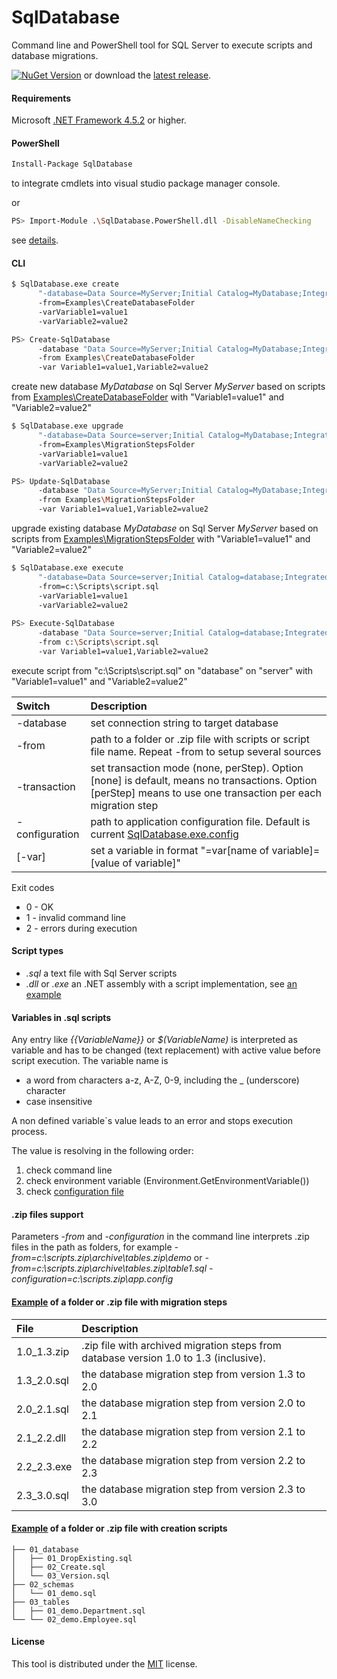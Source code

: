 # SqlDatabase
Command line and PowerShell tool for SQL Server to execute scripts and database migrations.

[![NuGet Version](https://img.shields.io/nuget/v/SqlDatabase.svg?style=flat-square)](https://www.nuget.org/packages/SqlDatabase/) or download the [latest release](https://github.com/max-ieremenko/SqlDatabase/releases).

#### Requirements

Microsoft [.NET Framework 4.5.2](https://www.microsoft.com/en-us/download/details.aspx?id=42642) or higher.

#### PowerShell
```bash
Install-Package SqlDatabase
```
to integrate cmdlets into visual studio package manager console.

or
```bash
PS> Import-Module .\SqlDatabase.PowerShell.dll -DisableNameChecking
```
see [details](https://github.com/max-ieremenko/SqlDatabase/tree/master/Sources/SqlDatabase.PowerShell/README.md).

#### CLI
```bash
$ SqlDatabase.exe create
      "-database=Data Source=MyServer;Initial Catalog=MyDatabase;Integrated Security=True"
      -from=Examples\CreateDatabaseFolder
      -varVariable1=value1
      -varVariable2=value2

PS> Create-SqlDatabase
      -database "Data Source=MyServer;Initial Catalog=MyDatabase;Integrated Security=True"
      -from Examples\CreateDatabaseFolder
      -var Variable1=value1,Variable2=value2
```
create new database *MyDatabase* on Sql Server *MyServer* based on scripts from [Examples\CreateDatabaseFolder](https://github.com/max-ieremenko/SqlDatabase/tree/master/Examples/CreateDatabaseFolder) with "Variable1=value1" and "Variable2=value2"


```bash
$ SqlDatabase.exe upgrade
      "-database=Data Source=server;Initial Catalog=MyDatabase;Integrated Security=True"
      -from=Examples\MigrationStepsFolder
      -varVariable1=value1
      -varVariable2=value2

PS> Update-SqlDatabase
      -database "Data Source=MyServer;Initial Catalog=MyDatabase;Integrated Security=True"
      -from Examples\MigrationStepsFolder
      -var Variable1=value1,Variable2=value2
```
upgrade existing database *MyDatabase* on Sql Server *MyServer* based on scripts from [Examples\MigrationStepsFolder](https://github.com/max-ieremenko/SqlDatabase/tree/master/Examples/MigrationStepsFolder) with "Variable1=value1" and "Variable2=value2"

```bash
$ SqlDatabase.exe execute
      "-database=Data Source=server;Initial Catalog=database;Integrated Security=True"
      -from=c:\Scripts\script.sql
      -varVariable1=value1
      -varVariable2=value2
     
PS> Execute-SqlDatabase
      -database "Data Source=server;Initial Catalog=database;Integrated Security=True"
      -from c:\Scripts\script.sql
      -var Variable1=value1,Variable2=value2
```
execute script from "c:\Scripts\script.sql" on "database" on "server" with "Variable1=value1" and "Variable2=value2"

|Switch|Description|
|:--|:----------|
|-database|set connection string to target database|
|-from|path to a folder or .zip file with scripts or script file name. Repeat -from to setup several sources|
|-transaction|set transaction mode (none, perStep). Option [none] is default, means no transactions. Option [perStep] means to use one transaction per each migration step|
|-configuration|path to application configuration file. Default is current [SqlDatabase.exe.config](https://github.com/max-ieremenko/SqlDatabase/tree/master/Examples/ConfigurationFile)|
|[-var]|set a variable in format "=var[name of variable]=[value of variable]"|

Exit codes
* 0 - OK
* 1 - invalid command line
* 2 - errors during execution

#### Script types
- *.sql* a text file with Sql Server scripts
- *.dll* or *.exe* an .NET assembly with a script implementation, see [an example](https://github.com/max-ieremenko/SqlDatabase/tree/master/Examples/CSharpMirationStep)

#### Variables in .sql scripts
Any entry like *{{VariableName}}* or *$(VariableName)* is interpreted as variable and has to be changed (text replacement) with active value before script execution.
The variable name is
- a word from characters a-z, A-Z, 0-9, including the _ (underscore) character
- case insensitive

A non defined variable`s value leads to an error and stops execution process.

The value is resolving in the following order:
1. check command line
2. check environment variable (Environment.GetEnvironmentVariable())
3. check [configuration file](https://github.com/max-ieremenko/SqlDatabase/tree/master/Examples/ConfigurationFile)

#### .zip files support
Parameters *-from* and *-configuration* in the command line interprets .zip files in the path as folders, for example
*-from=c:\scripts.zip\archive\tables.zip\demo* or *-from=c:\scripts.zip\archive\tables.zip\table1.sql*
*-configuration=c:\scripts.zip\app.config*

#### [Example](https://github.com/max-ieremenko/SqlDatabase/tree/master/Examples/MigrationStepsFolder/) of a folder or .zip file with migration steps
|File|Description|
|:--|:----------|
|1.0_1.3.zip|.zip file with archived migration steps from database version 1.0 to 1.3 (inclusive).|
|1.3_2.0.sql|the database migration step from version 1.3 to 2.0|
|2.0_2.1.sql|the database migration step from version 2.0 to 2.1|
|2.1_2.2.dll|the database migration step from version 2.1 to 2.2|
|2.2_2.3.exe|the database migration step from version 2.2 to 2.3|
|2.3_3.0.sql|the database migration step from version 2.3 to 3.0|

#### [Example](https://github.com/max-ieremenko/SqlDatabase/tree/master/Examples/CreateDatabaseFolder/) of a folder or .zip file with creation scripts
```
├── 01_database
│   ├── 01_DropExisting.sql
│   ├── 02_Create.sql
│   └── 03_Version.sql
├── 02_schemas
│   └── 01_demo.sql
├── 03_tables
│   ├── 01_demo.Department.sql
└── └── 02_demo.Employee.sql
```

#### License
This tool is distributed under the [MIT](https://github.com/max-ieremenko/SqlDatabase/tree/master/LICENSE) license.
